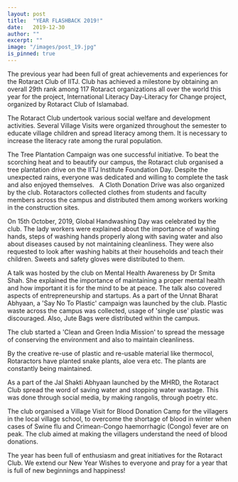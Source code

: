 ```yaml
---
layout: post
title:  "YEAR FLASHBACK 2019!"
date:   2019-12-30
author: ""
excerpt: ""
image: "/images/post_19.jpg"
is_pinned: true
---
```


The previous year had been full of great achievements and experiences for the Rotaract Club of IITJ.
Club has achieved a milestone by obtaining an overall 29th rank among 117 Rotaract organizations all over the world this year for the project, International Literacy Day-Literacy for Change project, organized by Rotaract Club of Islamabad.

The Rotaract Club undertook various social welfare and development activities.
Several Village Visits were organized throughout the semester to educate village children and spread literacy among them. It is necessary to increase the literacy rate among the rural population.

The Tree Plantation Campaign was one successful initiative. To beat the scorching heat and to beautify our campus, the Rotaract club organised a tree plantation drive on the IITJ Institute Foundation Day. Despite the unexpected rains, everyone was dedicated and willing to complete the task and also enjoyed themselves.
 
A Cloth Donation Drive was also organized by the club. Rotaractors collected clothes from students and faculty members across the campus and distributed them among workers working in the construction sites.

On 15th October, 2019, Global Handwashing Day was celebrated by the club. The lady workers were explained about the importance of washing hands, steps of washing hands properly along with saving water and also about diseases caused by not maintaining cleanliness. They were also requested to look after washing habits at their households and teach their children. Sweets and safety gloves were distributed to them.

A talk was hosted by the club on Mental Health Awareness by Dr Smita Shah. She explained the importance of maintaining a proper mental health and how important it is for the mind to be at peace. The talk also covered aspects of entrepreneurship and startups.
As a part of the Unnat Bharat Abhyaan, a 'Say No To Plastic' campaign was launched by the club. Plastic waste across the campus was collected, usage of 'single use' plastic was discouraged. Also, Jute Bags were distributed within the campus.

The club started a 'Clean and Green India Mission' to spread the message of conserving the environment and also to maintain cleanliness.

By the creative re-use of plastic and re-usable material like thermocol, Rotaractors have planted snake plants, aloe vera etc. The plants are constantly being maintained.

As a part of the Jal Shakti Abhyaan launched by the MHRD, the Rotaract Club spread the word of saving water and stopping water wastage. This was done through social media, by making rangolis, through poetry etc.

The club organised a Village Visit for Blood Donation Camp for the villagers in the local village school, to overcome the shortage of blood in winter when cases of  Swine flu and Crimean-Congo haemorrhagic (Congo) fever are on peak. The club aimed at making the villagers understand the need of blood donations.

The year has been full of enthusiasm and great initiatives for the Rotaract Club.
We  extend our New Year Wishes to everyone and pray for a year that is full of new beginnings and happiness!
